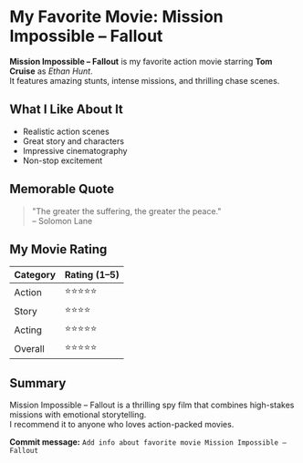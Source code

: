 # My Favorite Movie: Mission Impossible – Fallout
**Mission Impossible – Fallout** is my favorite action movie starring **Tom Cruise** as *Ethan Hunt*.  
It features amazing stunts, intense missions, and thrilling chase scenes.
## What I Like About It
- Realistic action scenes  
- Great story and characters  
- Impressive cinematography  
- Non-stop excitement  
## Memorable Quote
> "The greater the suffering, the greater the peace."  
> – Solomon Lane
## My Movie Rating
| Category | Rating (1–5) |
|-----------|--------------|
| Action | ⭐⭐⭐⭐⭐ |
| Story | ⭐⭐⭐⭐ |
| Acting | ⭐⭐⭐⭐⭐ |
| Overall | ⭐⭐⭐⭐⭐ |
## Summary
Mission Impossible – Fallout is a thrilling spy film that combines high-stakes missions with emotional storytelling.  
I recommend it to anyone who loves action-packed movies.

**Commit message:** `Add info about favorite movie Mission Impossible – Fallout`

